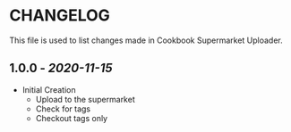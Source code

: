 # CHANGELOG

This file is used to list changes made in Cookbook Supermarket Uploader.

## 1.0.0 - *2020-11-15*

- Initial Creation
  - Upload to the supermarket
  - Check for tags
  - Checkout tags only
